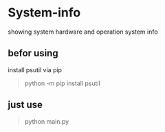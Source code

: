# System-info
 showing system hardware and operation system info
## befor using 
install psutil via pip
> python -m pip install psutil
## just use
> python main.py
